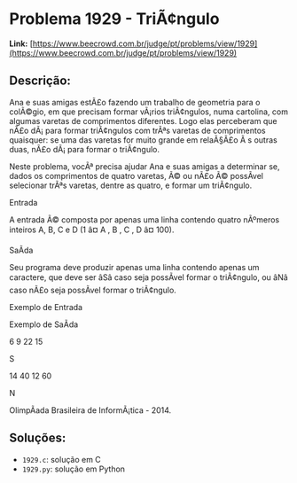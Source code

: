 # Problema 1929 - TriÃ¢ngulo

**Link:** [https://www.beecrowd.com.br/judge/pt/problems/view/1929](https://www.beecrowd.com.br/judge/pt/problems/view/1929)

## Descrição:
Ana e suas amigas estÃ£o fazendo um trabalho de geometria para o colÃ©gio, em que precisam formar vÃ¡rios triÃ¢ngulos, numa cartolina, com algumas varetas de comprimentos diferentes. Logo elas perceberam que nÃ£o dÃ¡ para formar triÃ¢ngulos com trÃªs varetas de comprimentos quaisquer: se uma das varetas for muito grande em relaÃ§Ã£o Ã s outras duas, nÃ£o dÃ¡ para formar o triÃ¢ngulo.


Neste problema, vocÃª precisa ajudar Ana e suas amigas a determinar se, dados os comprimentos de quatro varetas, Ã© ou nÃ£o Ã© possÃ­vel selecionar trÃªs varetas, dentre as quatro, e formar um triÃ¢ngulo.




Entrada




A entrada Ã© composta por apenas uma linha contendo quatro nÃºmeros inteiros 
A, B, C 
e
 D
 (1 â¤ 
A
, 
B
, 
C
, 
D
 â¤ 100).




SaÃ­da




Seu programa deve produzir apenas uma linha contendo apenas um caractere, que deve ser âSâ caso seja possÃ­vel formar o triÃ¢ngulo, ou âNâ caso nÃ£o seja possÃ­vel formar o triÃ¢ngulo.












Exemplo de Entrada


Exemplo de SaÃ­da












6 9 22 15






S
























14 40 12 60






N












OlimpÃ­ada Brasileira de InformÃ¡tica - 2014.

## Soluções:
- `1929.c`: solução em C
- `1929.py`: solução em Python
